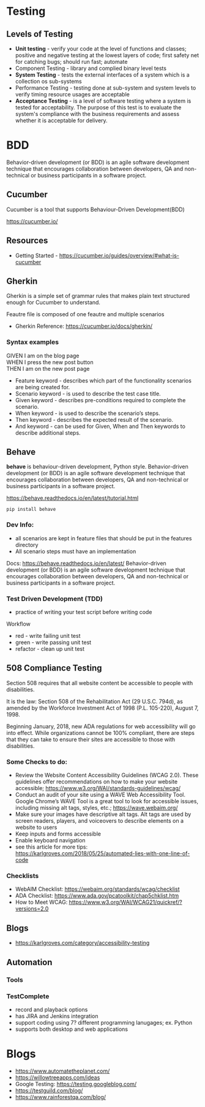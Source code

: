 # Testing


## Levels of Testing
- **Unit testing** - verify your code at the level of functions and classes; positive and negative testing at the lowest layers of 
code; first safety net for catching bugs; should run fast; automate
- Component Testing - library and complied binary level tests
- **System Testing** - tests the external interfaces of a system which is a collection os sub-systems
- Performance Testing - testing done at sub-system and system levels to verify timing resource usages are acceptable
- **Acceptance Testing** - is a level of software testing where a system is tested for acceptability. The purpose of this test is to evaluate the system's compliance with the business requirements and assess whether it is acceptable for delivery.

# BDD

Behavior-driven development (or BDD) is an agile software development technique that encourages collaboration between developers, QA and non-technical or business participants in a software project. 

## Cucumber

Cucumber is a tool that supports Behaviour-Driven Development(BDD)

https://cucumber.io/


## Resources
- Getting Started - https://cucumber.io/guides/overview/#what-is-cucumber


## Gherkin

Gherkin is a simple set of grammar rules that makes plain text structured enough for Cucumber to understand.

Feautre file is composed of one feautre and multiple scenarios

- Gherkin Reference: https://cucumber.io/docs/gherkin/

### Syntax examples

GIVEN I am on the blog page\
WHEN I press the new post button\
THEN I am on the new post page

- Feature keyword - describes which part of the functionality scenarios are being created for.
- Scenario keyword - is used to describe the test case title.
- Given keyword - describes pre-conditions required to complete the scenario.
- When keyword - is used to describe the scenario’s steps.
- Then keyword - describes the expected result of the scenario.
- And keyword - can be used for Given, When and Then keywords to describe additional steps.


## Behave

**behave** is behaviour-driven development, Python style. Behavior-driven development (or BDD) is an agile software development technique that encourages collaboration between developers, QA and non-technical or business participants in a software project. 

https://behave.readthedocs.io/en/latest/tutorial.html


```pip install behave```

###  Dev Info:

- all scenarios are kept in feature files that should be put in the features directory
- All scenario steps must have an implementation

Docs: https://behave.readthedocs.io/en/latest/
Behavior-driven development (or BDD) is an agile software development technique that encourages collaboration between developers, QA and non-technical or business participants in a software project. 
### Test Driven Development (TDD) 
- practice of writing your test script before writing code

Workflow
 - red - write failing unit test
 - green - write passing unit test
 - refactor - clean up unit test

## 508 Compliance Testing

Section 508 requires that all website content be accessible to people with disabilities.

It is the law:
Section 508 of the Rehabilitation Act (29 U.S.C. 794d), as amended by the Workforce Investment Act of 1998 (P.L. 105-220), August 7, 1998.

Beginning January, 2018, new ADA regulations for web accessibility will go into effect. While organizations cannot be 100% compliant, there are steps that they can take to ensure their sites are accessible to those with disabilities.

### Some Checks to do:
- Review the Website Content Accessibility Guidelines (WCAG 2.0). These guidelines offer recommendations on how to make your website accessible; https://www.w3.org/WAI/standards-guidelines/wcag/
- Conduct an audit of your site using a WAVE Web Accessibility Tool. Google Chrome’s WAVE Tool is a great tool to look for accessible issues, including missing alt tags, styles, etc.; https://wave.webaim.org/
- Make sure your images have descriptive alt tags. Alt tags are used by screen readers, players, and voiceovers to describe elements on a website to users
- Keep inputs and forms accessible
- Enable keyboard navigation
- see this article for more tips: https://karlgroves.com/2018/05/25/automated-lies-with-one-line-of-code

### Checklists
- WebAIM Checklist: https://webaim.org/standards/wcag/checklist
- ADA Checklist: https://www.ada.gov/pcatoolkit/chap5chklist.htm
- How to Meet WCAG: https://www.w3.org/WAI/WCAG21/quickref/?versions=2.0

## Blogs

- https://karlgroves.com/category/accessibility-testing
## Automation

### Tools

### TestComplete
- record and playback options
- has JIRA and Jenkins integration
- support coding using 7? different programming lanugages; ex. Python
- supports both desktop and web applications

# Blogs
- https://www.automatetheplanet.com/
- https://willowtreeapps.com/ideas
- Google Testing: https://testing.googleblog.com/
- https://testguild.com/blog/
- https://www.rainforestqa.com/blog/